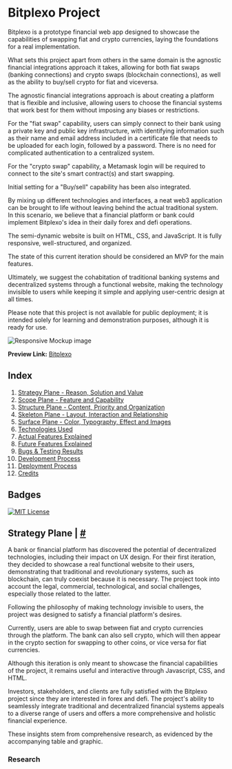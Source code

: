 # Bitplexo Project

Bitplexo is a prototype financial web app designed to showcase the capabilities of swapping fiat and crypto currencies, laying the foundations for a real implementation.

What sets this project apart from others in the same domain is the agnostic financial integrations approach it takes, allowing for both fiat swaps (banking connections) and crypto swaps (blockchain connections), as well as the ability to buy/sell crypto for fiat and viceversa.

The agnostic financial integrations approach is about creating a platform that is flexible and inclusive, allowing users to choose the financial systems that work best for them without imposing any biases or restrictions.

For the "fiat swap" capability, users can simply connect to their bank using a private key and public key infrastructure, with identifying information such as their name and email address included in a certificate file that needs to be uploaded for each login, followed by a password. There is no need for complicated authentication to a centralized system.

For the "crypto swap" capability, a Metamask login will be required to connect to the site's smart contract(s) and start swapping.

Initial setting for a "Buy/sell" capability has been also integrated.

By mixing up different technologies and interfaces, a neat web3 application can be brought to life without leaving behind the actual traditional system. In this scenario, we believe that a financial platform or bank could implement Bitplexo's idea in their daily forex and defi operations.

The semi-dynamic website is built on HTML, CSS, and JavaScript. It is fully responsive, well-structured, and organized.

The state of this current iteration should be considered an MVP for the main features.

Ultimately, we suggest the cohabitation of traditional banking systems and decentralized systems through a functional website, making the technology invisible to users while keeping it simple and applying user-centric design at all times.

Please note that this project is not available for public deployment; it is intended solely for learning and demonstration purposes, although it is ready for use.


![Responsive Mockup image](https://github.com/plexoio/bitplexo/blob/main/documentation/assets/img/responsive-mockup.webp)

**Preview Link:** [Bitplexo](#)


## Index <a name="index"></a>

1. [Strategy Plane - Reason, Solution and Value](#strategy-plane)
2. [Scope Plane - Feature and Capability](#scope-plane)
3. [Structure Plane - Content, Priority and Organization](#structure-plane)
4. [Skeleton Plane - Layout, Interaction and Relationship](#skeleton-plane)
5. [Surface Plane - Color, Typography, Effect and Images](#surface-plane)
6. [Technologies Used](#technologies)
7. [Actual Features Explained](#features)
8. [Future Features Explained](#f-features)
9. [Bugs & Testing Results](#bugs-testing)
10. [Development Process](#development)
11. [Deployment Process](#deployment)
12. [Credits](#credits)

## Badges

[![MIT License](https://img.shields.io/badge/License-MIT-green.svg)](https://choosealicense.com/licenses/mit/)

## Strategy Plane <a name="strategy-plane"></a> | [#](#index)

A bank or financial platform has discovered the potential of decentralized technologies, including their impact on UX design. For their first iteration, they decided to showcase a real functional website to their users, demonstrating that traditional and revolutionary systems, such as blockchain, can truly coexist because it is necessary. The project took into account the legal, commercial, technological, and social challenges, especially those related to the latter.

Following the philosophy of making technology invisible to users, the project was designed to satisfy a financial platform's desires.

Currently, users are able to swap between fiat and crypto currencies through the platform. The bank can also sell crypto, which will then appear in the crypto section for swapping to other coins, or vice versa for fiat currencies.

Although this iteration is only meant to showcase the financial capabilities of the project, it remains useful and interactive through Javascript, CSS, and HTML.

Investors, stakeholders, and clients are fully satisfied with the Bitplexo project since they are interested in forex and defi. The project's ability to seamlessly integrate traditional and decentralized financial systems appeals to a diverse range of users and offers a more comprehensive and holistic financial experience.

These insights stem from comprehensive research, as evidenced by the accompanying table and graphic.

### Research